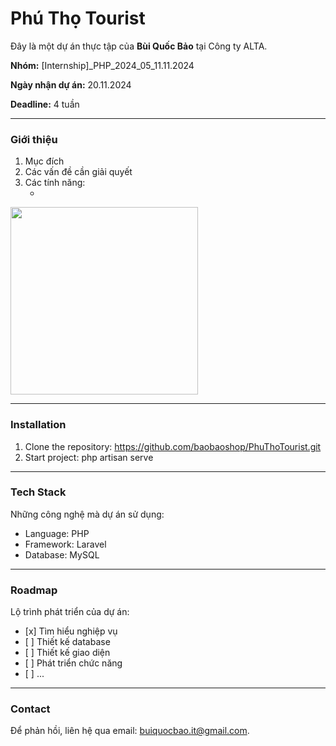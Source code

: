 <h1>Phú Thọ Tourist</h1>
<p>Đây là một dự án thực tập của <b>Bùi Quốc Bảo</b> tại Công ty ALTA.</p>
<p><b>Nhóm:</b> [Internship]_PHP_2024_05_11.11.2024</p>
<p><b>Ngày nhận dự án:</b> 20.11.2024</p>
<p><b>Deadline:</b> 4 tuần</p>
<hr/>

<h3>Giới thiệu</h3>
<ol>
  <li>Mục đích</li>
  <li>Các vấn đề cần giải quyết</li>
  <li>Các tính năng:
    <ul>
      <li></li>  
    </ul>
  </li>
</ol>
<img src="https://lh4.googleusercontent.com/proxy/scUVF0bDoWmauk4D9M9K6aIiN5guTgsVc5_F8g-zQnsmIpFs7q152ZRNZDEL8-4t5XWshfvGZaa2omdz9bwHfR1kQn1vMcaTTA0o5KsL4JHeL3XSmOr5cj7Dq7460cXcjbW2" heigh=300 width=300/>
<hr/>

<h3>Installation</h3>
<ol>
  <li>Clone the repository: <a href="https://github.com/baobaoshop/PhuThoTourist.git">https://github.com/baobaoshop/PhuThoTourist.git</a></li>
  <li>Start project: php artisan serve</li>
</ol>
<hr/>

<h3>Tech Stack</h3>
<p>Những công nghệ mà dự án sử dụng:</p>
<ul>
  <li>Language: PHP</li>
  <li>Framework: Laravel</li>
  <li>Database: MySQL</li>
</ul>
<hr/>

<h3>Roadmap</h3>
<p>Lộ trình phát triển của dự án:</p>
<ul>
  <li>[x] Tìm hiểu nghiệp vụ</li>
  <li>[ ] Thiết kế database</li>
  <li>[ ] Thiết kế giao diện</li>
  <li>[ ] Phát triển chức năng</li>
  <li>[ ] ...</li>
</ul>
<hr/>

<h3>Contact</h3>
<p>Để phản hồi, liên hệ qua email: <a href="mailto:buiquocbao.it@gmail.com">buiquocbao.it@gmail.com<a>.</p>
